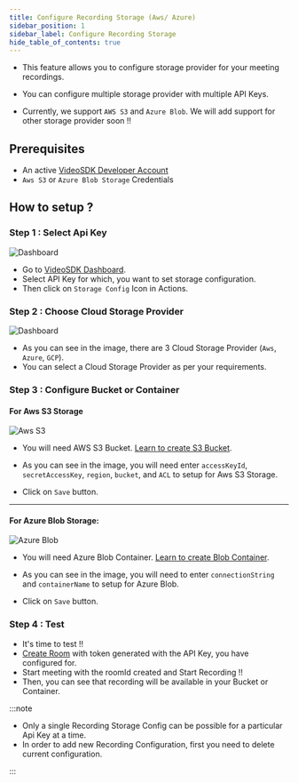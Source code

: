 ```yaml
---
title: Configure Recording Storage (Aws/ Azure)
sidebar_position: 1
sidebar_label: Configure Recording Storage
hide_table_of_contents: true
---
```


- This feature allows you to configure storage provider for your meeting recordings.

- You can configure multiple storage provider with multiple API Keys.

- Currently, we support `AWS S3` and `Azure Blob`. We will add support for other storage provider soon !!

## Prerequisites

- An active [VideoSDK Developer Account](https://app.videosdk.live)
- `Aws S3` or `Azure Blob Storage` Credentials

## How to setup ?

### Step 1 : Select Api Key

![Dashboard](/img/tutorial/dashboard/api-key-dashboard.png)

- Go to [VideoSDK Dashboard](https://app.videosdk.live/api-keys).
- Select API Key for which, you want to set storage configuration.
- Then click on `Storage Config` Icon in Actions.

### Step 2 : Choose Cloud Storage Provider

![Dashboard](/img/tutorial/dashboard/storage-config.png)

- As you can see in the image, there are 3 Cloud Storage Provider (`Aws`, `Azure`, `GCP`).
- You can select a Cloud Storage Provider as per your requirements.

### Step 3 : Configure Bucket or Container

<h4> For Aws S3 Storage </h4>

![Aws S3](/img/tutorial/dashboard/s3.png)

- You will need AWS S3 Bucket. [Learn to create S3 Bucket](https://docs.aws.amazon.com/AmazonS3/latest/userguide/creating-bucket.html).

- As you can see in the image, you will need enter `accessKeyId`, `secretAccessKey`, `region`, `bucket`, and `ACL` to setup for Aws S3 Storage.

- Click on `Save` button.

<hr />

<h4> For Azure Blob Storage: </h4>

![Azure Blob](/img/tutorial/dashboard/blob.png)

- You will need Azure Blob Container. [Learn to create Blob Container](https://docs.microsoft.com/en-us/azure/storage/blobs/storage-quickstart-blobs-portal#create-a-container).

- As you can see in the image, you will need to enter `connectionString` and `containerName` to setup for Azure Blob.

- Click on `Save` button.

### Step 4 : Test

- It's time to test !!
- [Create Room](https://docs.videosdk.live/api-reference/realtime-communication/create-room) with token generated with the API Key, you have configured for.
- Start meeting with the roomId created and Start Recording !!
- Then, you can see that recording will be available in your Bucket or Container.

:::note

- Only a single Recording Storage Config can be possible for a particular Api Key at a time.
- In order to add new Recording Configuration, first you need to delete current configuration.

:::
